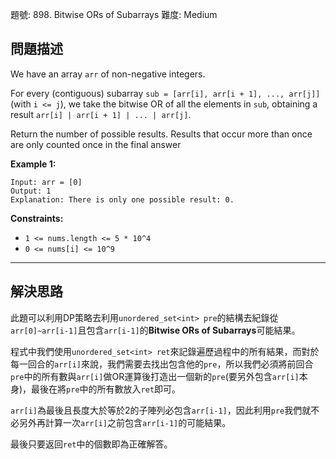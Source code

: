 題號: 898. Bitwise ORs of Subarrays
難度: Medium

## 問題描述

We have an array `arr` of non-negative integers.

For every (contiguous) subarray `sub = [arr[i], arr[i + 1], ..., arr[j]]` (with `i <= j`), we take the bitwise OR of all the elements in `sub`, obtaining a result `arr[i] | arr[i + 1] | ... | arr[j]`.

Return the number of possible results. Results that occur more than once are only counted once in the final answer

**Example 1:**
```
Input: arr = [0]
Output: 1
Explanation: There is only one possible result: 0.
```


**Constraints:**

- `1 <= nums.length <= 5 * 10^4`
- `0 <= nums[i] <= 10^9`

---
## 解決思路

此題可以利用DP策略去利用`unordered_set<int> pre`的結構去紀錄從`arr[0]~arr[i-1]`且包含`arr[i-1]`的**Bitwise ORs of Subarrays**可能結果。

程式中我們使用`unordered_set<int> ret`來記錄遍歷過程中的所有結果，而對於每一回合的`arr[i]`來說，我們需要去找出包含他的`pre`，所以我們必須將前回合`pre`中的所有數與`arr[i]`做OR運算後打造出一個新的`pre`(要另外包含`arr[i]`本身)，最後在將`pre`中的所有數放入`ret`即可。

`arr[i]`為最後且長度大於等於2的子陣列必包含`arr[i-1]`，因此利用`pre`我們就不必另外再計算一次`arr[i]`之前包含`arr[i-1]`的可能結果。

最後只要返回`ret`中的個數即為正確解答。
